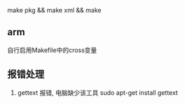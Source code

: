 
make pkg && make xml && make

## arm
自行启用Makefile中的cross变量

## 报错处理
1. gettext 报错, 电脑缺少该工具
sudo apt-get install gettext

